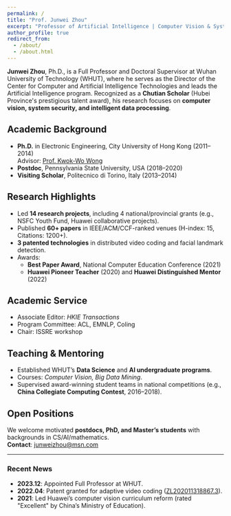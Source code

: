 ```yaml
---
permalink: /
title: "Prof. Junwei Zhou"
excerpt: "Professor of Artificial Intelligence | Computer Vision & System Security"
author_profile: true
redirect_from: 
  - /about/
  - /about.html
---
```


**Junwei Zhou**, Ph.D., is a Full Professor and Doctoral Supervisor at Wuhan University of Technology (WHUT), where he serves as the Director of the Center for Computer and Artificial Intelligence Technologies and leads the Artificial Intelligence program. Recognized as a **Chutian Scholar** (Hubei Province's prestigious talent award), his research focuses on **computer vision, system security, and intelligent data processing**.

## Academic Background
* **Ph.D.** in Electronic Engineering, City University of Hong Kong (2011–2014)  
  Advisor: [Prof. Kwok-Wo Wong](https://www.cityu.edu.hk/)  
* **Postdoc**, Pennsylvania State University, USA (2018–2020)  
* **Visiting Scholar**, Politecnico di Torino, Italy (2013–2014)  

## Research Highlights
- Led **14 research projects**, including 4 national/provincial grants (e.g., NSFC Youth Fund, Huawei collaborative projects).  
- Published **60+ papers** in IEEE/ACM/CCF-ranked venues (H-index: 15, Citations: 1200+).  
- **3 patented technologies** in distributed video coding and facial landmark detection.  
- Awards:  
  - **Best Paper Award**, National Computer Education Conference (2021)  
  - **Huawei Pioneer Teacher** (2020) and **Huawei Distinguished Mentor** (2022)  

## Academic Service
- Associate Editor: *HKIE Transactions*  
- Program Committee: ACL, EMNLP, Coling  
- Chair: ISSRE workshop  

## Teaching & Mentoring
- Established WHUT’s **Data Science** and **AI undergraduate programs**.  
- Courses: *Computer Vision, Big Data Mining*.  
- Supervised award-winning student teams in national competitions (e.g., **China Collegiate Computing Contest**, 2016–2018).  

## Open Positions
We welcome motivated **postdocs, PhD, and Master’s students** with backgrounds in CS/AI/mathematics.  
**Contact**: junweizhou@msn.com  

---

### Recent News
- **2023.12**: Appointed Full Professor at WHUT.  
- **2022.04**: Patent granted for adaptive video coding ([ZL202011318867.3](http://patent.com)).  
- **2021**: Led Huawei’s computer vision curriculum reform (rated "Excellent" by China’s Ministry of Education).  